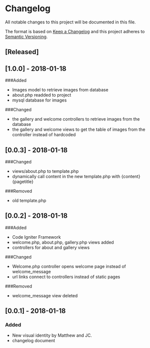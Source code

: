 # Changelog
All notable changes to this project will be documented in this file.

The format is based on [Keep a Changelog](http://keepachangelog.com/en/1.0.0/)
and this project adheres to [Semantic Versioning](http://semver.org/spec/v2.0.0.html).

## [Released]


## [1.0.0] - 2018-01-18
###Added
- Images model to retrieve images from database
- about.php readded to project
- mysql database for images

###Changed 
- the gallery and welcome controllers to retrieve images from the database
- the gallery and welcome views to get the table of images from the controller instead 
	of hardcoded



## [0.0.3] - 2018-01-18

###Changed 
- views/about.php to template.php
- dynamically call content in the new template.php with {content} {pagetitle}

###Removed
- old template.php


## [0.0.2] - 2018-01-18
###Added
- Code Igniter Framework
- welcome.php, about.php, gallery.php views added
- controllers for about and gallery views

###Changed 
- Welcome.php controller opens welcome page instead of welcome_message
- url links connect to controllers instead of static pages

###Removed
- welcome_message view deleted


## [0.0.1] - 2018-01-18
### Added
- New visual identity by Matthew and JC.
- changelog document


